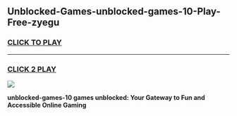
## Unblocked-Games-unblocked-games-10-Play-Free-zyegu
<h3>
<a href="https://premium76.site?title=unblocked-games-10&ref=22A">CLICK TO PLAY</a></h3>
<hr>

<h3>
<a href="https://premium76.site?title=unblocked-games-10&ref=22A">CLICK 2 PLAY</a>
  
</h3>

<a href="https://premium76.site?title=unblocked-games-10&ref=22A"><img src="https://clearcache.store/games.png"></a>


**unblocked-games-10 games unblocked: Your Gateway to Fun and Accessible Online Gaming**
